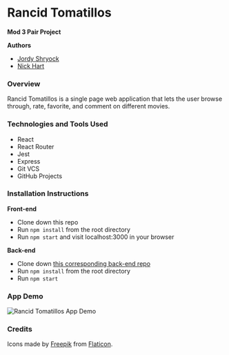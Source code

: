 # Rancid Tomatillos
**Mod 3 Pair Project**  

**Authors**
- [Jordy Shryock](https://github.com/jordy1611)
- [Nick Hart](https://github.com/nickhartdev)

### Overview  
Rancid Tomatillos is a single page web application that lets the user browse through, rate, favorite, and comment on different movies.

### Technologies and Tools Used
- React
- React Router
- Jest
- Express
- Git VCS
- GitHub Projects

### Installation Instructions

**Front-end**
- Clone down this repo
- Run `npm install` from the root directory
- Run `npm start` and visit localhost:3000 in your browser

**Back-end**
- Clone down [this corresponding back-end repo](https://github.com/turingschool-examples/rancid-tomatillos-microservice)
- Run `npm install` from the root directory
- Run `npm start`

### App Demo

![Rancid Tomatillos App Demo]()

### Credits

Icons made by [Freepik](http://www.freepik.com/) from [Flaticon](https://www.flaticon.com/).
